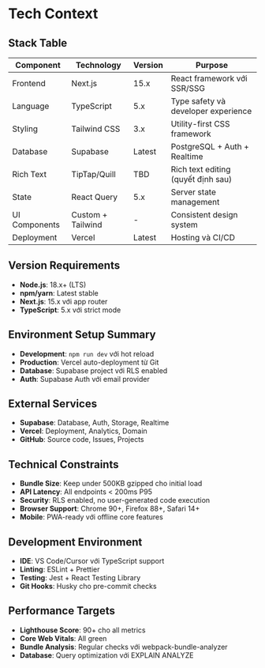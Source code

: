 # Tech Context

## Stack Table

| Component | Technology | Version | Purpose |
|-----------|------------|---------|---------|
| Frontend | Next.js | 15.x | React framework với SSR/SSG |
| Language | TypeScript | 5.x | Type safety và developer experience |
| Styling | Tailwind CSS | 3.x | Utility-first CSS framework |
| Database | Supabase | Latest | PostgreSQL + Auth + Realtime |
| Rich Text | TipTap/Quill | TBD | Rich text editing (quyết định sau) |
| State | React Query | 5.x | Server state management |
| UI Components | Custom + Tailwind | - | Consistent design system |
| Deployment | Vercel | Latest | Hosting và CI/CD |

## Version Requirements
- **Node.js**: 18.x+ (LTS)
- **npm/yarn**: Latest stable
- **Next.js**: 15.x với app router
- **TypeScript**: 5.x với strict mode

## Environment Setup Summary
- **Development**: `npm run dev` với hot reload
- **Production**: Vercel auto-deployment từ Git
- **Database**: Supabase project với RLS enabled
- **Auth**: Supabase Auth với email provider

## External Services
- **Supabase**: Database, Auth, Storage, Realtime
- **Vercel**: Deployment, Analytics, Domain
- **GitHub**: Source code, Issues, Projects

## Technical Constraints
- **Bundle Size**: Keep under 500KB gzipped cho initial load
- **API Latency**: All endpoints < 200ms P95
- **Security**: RLS enabled, no user-generated code execution
- **Browser Support**: Chrome 90+, Firefox 88+, Safari 14+
- **Mobile**: PWA-ready với offline core features

## Development Environment
- **IDE**: VS Code/Cursor với TypeScript support
- **Linting**: ESLint + Prettier
- **Testing**: Jest + React Testing Library
- **Git Hooks**: Husky cho pre-commit checks

## Performance Targets
- **Lighthouse Score**: 90+ cho all metrics
- **Core Web Vitals**: All green
- **Bundle Analysis**: Regular checks với webpack-bundle-analyzer
- **Database**: Query optimization với EXPLAIN ANALYZE
